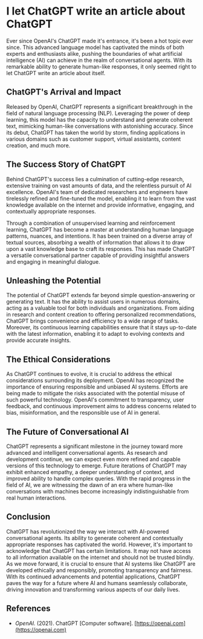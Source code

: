 # I let ChatGPT write an article about ChatGPT

Ever since OpenAI's ChatGPT made it's entrance, it's been a hot topic ever since. This advanced language model has captivated the minds of both experts and enthusiasts alike, pushing the boundaries of what artificial intelligence (AI) can achieve in the realm of conversational agents. With its remarkable ability to generate human-like responses, it only seemed right to let ChatGPT write an article about itself.

## ChatGPT's Arrival and Impact

Released by OpenAI, ChatGPT represents a significant breakthrough in the field of natural language processing (NLP). Leveraging the power of deep learning, this model has the capacity to understand and generate coherent text, mimicking human-like conversations with astonishing accuracy. Since its debut, ChatGPT has taken the world by storm, finding applications in various domains such as customer support, virtual assistants, content creation, and much more.

## The Success Story of ChatGPT

Behind ChatGPT's success lies a culmination of cutting-edge research, extensive training on vast amounts of data, and the relentless pursuit of AI excellence. OpenAI's team of dedicated researchers and engineers have tirelessly refined and fine-tuned the model, enabling it to learn from the vast knowledge available on the internet and provide informative, engaging, and contextually appropriate responses.

Through a combination of unsupervised learning and reinforcement learning, ChatGPT has become a master at understanding human language patterns, nuances, and intentions. It has been trained on a diverse array of textual sources, absorbing a wealth of information that allows it to draw upon a vast knowledge base to craft its responses. This has made ChatGPT a versatile conversational partner capable of providing insightful answers and engaging in meaningful dialogue.

## Unleashing the Potential

The potential of ChatGPT extends far beyond simple question-answering or generating text. It has the ability to assist users in numerous domains, acting as a valuable tool for both individuals and organizations. From aiding in research and content creation to offering personalized recommendations, ChatGPT brings convenience and efficiency to a wide range of tasks. Moreover, its continuous learning capabilities ensure that it stays up-to-date with the latest information, enabling it to adapt to evolving contexts and provide accurate insights.

## The Ethical Considerations

As ChatGPT continues to evolve, it is crucial to address the ethical considerations surrounding its deployment. OpenAI has recognized the importance of ensuring responsible and unbiased AI systems. Efforts are being made to mitigate the risks associated with the potential misuse of such powerful technology. OpenAI's commitment to transparency, user feedback, and continuous improvement aims to address concerns related to bias, misinformation, and the responsible use of AI in general.

## The Future of Conversational AI

ChatGPT represents a significant milestone in the journey toward more advanced and intelligent conversational agents. As research and development continue, we can expect even more refined and capable versions of this technology to emerge. Future iterations of ChatGPT may exhibit enhanced empathy, a deeper understanding of context, and improved ability to handle complex queries. With the rapid progress in the field of AI, we are witnessing the dawn of an era where human-like conversations with machines become increasingly indistinguishable from real human interactions.

## Conclusion

ChatGPT has revolutionized the way we interact with AI-powered conversational agents. Its ability to generate coherent and contextually appropriate responses has captivated the world. However, it's important to acknowledge that ChatGPT has certain limitations. It may not have access to all information available on the internet and should not be trusted blindly. As we move forward, it is crucial to ensure that AI systems like ChatGPT are developed ethically and responsibly, promoting transparency and fairness. With its continued advancements and potential applications, ChatGPT paves the way for a future where AI and humans seamlessly collaborate, driving innovation and transforming various aspects of our daily lives.

## References

-   _OpenAI._ (2021). ChatGPT [Computer software]. [https://openai.com](https://openai.com)

